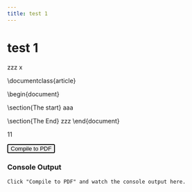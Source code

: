 ```yaml
---
title: test 1
---
```


# test 1

zzz
x


<div id="editor">
\documentclass{article}

\begin{document}

\section{The start}
aaa

\section{The End}
zzz
\end{document}
</div>


11

  <div id="buttons">
    <button id="compile" autofocus>Compile to PDF</button>
    <button id="open_pdf_btn" style="display: none">Open PDF</button>
  </div>

  <footer>
    <div class="both">
      <h3>Console Output</h3>
      <pre id="output" style="overflow: scroll; font-size:12px; max-height: 7em">Click "Compile to PDF" and watch the console output here.</pre>
      <a name="running" id="running" style="display: none">Compiling...<img src="loading.gif" /></a>
    </div>

<script src="https://cdn.jsdelivr.net/g/ace@1.2.1(min/ace.js+min/ext-language_tools.js+min/mode-latex.js+min/snippets/latex.js)"></script>

<script src="complete/AutoComplete.js"></script>
<script src="promisejs/promise.js"></script>
<script src="pdftex.js"></script>
<script>
  var editor = ace.edit("editor");

  editor.setOptions({
    mode: "ace/mode/latex",
    fontSize: 14,
    hScrollBarAlwaysVisible: false,
    vScrollBarAlwaysVisible: true,
    indentedSoftWrap: true,
    printMargin: false,
    printMarginColumn: false,
    tabSize: 4,
    useSoftTabs: true,
  });

  var langTools = ace.require("ace/ext/language_tools")
  var AM = ace.require("complete/AutoCompleteManager");
  var AutoCompleteManager = new AM.AutoCompleteManager(editor);
  AutoCompleteManager.enable();

  editor.setOptions({
    enableBasicAutocompletion: true,
    enableLiveAutocompletion: true,
    enableSnippets: true,
  });

  var visibilityChanger = function(element_id) {
    return function(visible) {
      document.getElementById(element_id).style.display = visible ? 'inline' : 'none';
    }
  }

  var showLoadingIndicator = visibilityChanger("running")
  var showOpenButton = visibilityChanger("open_pdf_btn")

  var appendOutput = function(msg) {
    var content = document.getElementById("output").textContent;

    var output = document.getElementById("output");
    output.textContent = content + "\r\n" + msg;

    output.scrollTop = 999999;
    console.log(msg);
  }

  var pdf_dataurl = undefined;
  var compile = function(source_code) {
    document.getElementById("output").textContent = "";
    showLoadingIndicator(true);

    var texlive = new TeXLive();
    var pdftex = texlive.pdftex;
    pdftex.on_stdout = appendOutput;
    pdftex.on_stderr = appendOutput;

    var start_time = new Date().getTime();

    pdftex.compile(source_code).then(function(pdf_dataurl) {
      var end_time = new Date().getTime();
      console.info("Execution time: " + (end_time - start_time) / 1000 + ' sec');

      showLoadingIndicator(false);

      if (pdf_dataurl === false)
        return;
      showOpenButton(true);
      document.getElementById("open_pdf_btn").focus();
      texlive.terminate();
    });
  }

  document.getElementById("compile").addEventListener("click", function(e) {
    var source_code = editor.getValue();
    compile(source_code);
  });

  document.getElementById("open_pdf_btn").addEventListener("click", function(e) {
    window.open(pdf_dataurl);
    e.preventDefault();
  });

  //var pdftex_preload = new PDFTeX("pdftex-worker.js");
  pdftex_preload = undefined;
</script>
